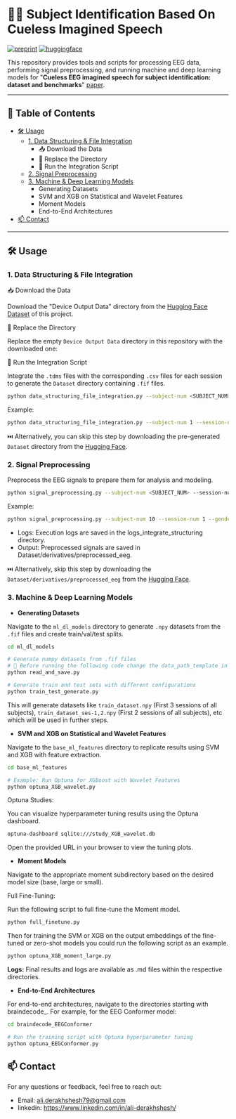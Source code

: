 # 🧠✨ Subject Identification Based On Cueless Imagined Speech
[![preprint](https://img.shields.io/static/v1?label=arXiv&message=2501.09700&color=B31B1B&logo=arXiv)](https://arxiv.org/abs/2501.09700)
[![huggingface](https://img.shields.io/badge/%F0%9F%A4%97%20Hugging%20Face-Dataset-FFD21E)](https://huggingface.co/datasets/Alidr79/cueless_EEG_subject_identification)

This repository provides tools and scripts for processing EEG data, performing signal preprocessing, and running machine and deep learning models for "**Cueless EEG imagined speech for subject identification: dataset and benchmarks**" [paper](https://arxiv.org/abs/2501.09700).


---

## 📜 Table of Contents
- [🛠 Usage](#-usage)
  - [1. Data Structuring & File Integration](#1-data-structuring--file-integration)
    - 📥 Download the Data
    - 📁 Replace the Directory
    - 🔄 Run the Integration Script
  - [2. Signal Preprocessing](#2-signal-preprocessing)
  - [3. Machine & Deep Learning Models](#3-machine--deep-learning-models)
    - Generating Datasets
    - SVM and XGB on Statistical and Wavelet Features
    - Moment Models
    - End-to-End Architectures
- [📫 Contact](#-contact)

---

## 🛠 Usage
### 1. Data Structuring & File Integration
📥 Download the Data

Download the "Device Output Data" directory from the [Hugging Face Dataset](https://huggingface.co/datasets/Alidr79/cueless_EEG_subject_identification) of this project.

📁 Replace the Directory

Replace the empty `Device Output Data` directory in this repository with the downloaded one:

🔄 Run the Integration Script

Integrate the `.tdms` files with the corresponding `.csv` files for each session to generate the `Dataset` directory containing `.fif` files.
```bash
python data_structuring_file_integration.py --subject-num <SUBJECT_NUM> --session-num <SESSION_NUM>
```
Example:
```bash
python data_structuring_file_integration.py --subject-num 1 --session-num 1
```
⏭️ Alternatively, you can skip this step by downloading the pre-generated `Dataset` directory from the [Hugging Face](https://huggingface.co/datasets/Alidr79/cueless_EEG_subject_identification).

### 2. Signal Preprocessing
Preprocess the EEG signals to prepare them for analysis and modeling.
```bash
python signal_preprocessing.py --subject-num <SUBJECT_NUM> --session-num <SESSION_NUM> --gender <GENDER>
```
Example:
```bash
python signal_preprocessing.py --subject-num 10 --session-num 1 --gender female
```
- Logs: Execution logs are saved in the logs_integrate_structuring directory.
- Output: Preprocessed signals are saved in Dataset/derivatives/preprocessed_eeg.

⏭️ Alternatively, skip this step by downloading the `Dataset/derivatives/preprocessed_eeg` from the [Hugging Face](https://huggingface.co/datasets/Alidr79/cueless_EEG_subject_identification).

### 3. Machine & Deep Learning Models
- **Generating Datasets**

Navigate to the `ml_dl_models` directory to generate `.npy` datasets from the `.fif` files and create train/val/test splits.
```bash
cd ml_dl_models

# Generate numpy datasets from .fif files
# 🚨 Before running the following code change the data_path_template in the code to your desired path
python read_and_save.py

# Generate train and test sets with different configurations
python train_test_generate.py
```
This will generate datasets like `train_dataset.npy` (First 3 sessions of all subjects), `train_dataset_ses-1,2.npy` (First 2 sessions of all subjects), etc which will be used in further steps.
- **SVM and XGB on Statistical and Wavelet Features**

Navigate to the `base_ml_features` directory to replicate results using SVM and XGB with feature extraction.

```bash
cd base_ml_features

# Example: Run Optuna for XGBoost with Wavelet Features
python optuna_XGB_wavelet.py
```
Optuna Studies:

You can visualize hyperparameter tuning results using the Optuna dashboard.

```bash
optuna-dashboard sqlite:///study_XGB_wavelet.db
```
Open the provided URL in your browser to view the tuning plots.

- **Moment Models**

Navigate to the appropriate moment subdirectory based on the desired model size (base, large or small).

Full Fine-Tuning:

Run the following script to full fine-tune the Moment model.

```bash
python full_finetune.py
```
Then for training the SVM or XGB on the output embeddings of the fine-tuned or zero-shot models you could run the following script as an example.
```bash
python optuna_XGB_moment_large.py
```

**Logs:** Final results and logs are available as .md files within the respective directories.

- **End-to-End Architectures**

For end-to-end architectures, navigate to the directories starting with braindecode_. For example, for the EEG Conformer model:
```bash
cd braindecode_EEGConformer

# Run the training script with Optuna hyperparameter tuning
python optuna_EEGConformer.py

```

## 📫 Contact
For any questions or feedback, feel free to reach out:
- Email: ali.derakhshesh79@gmail.com
- linkedin: https://www.linkedin.com/in/ali-derakhshesh/










